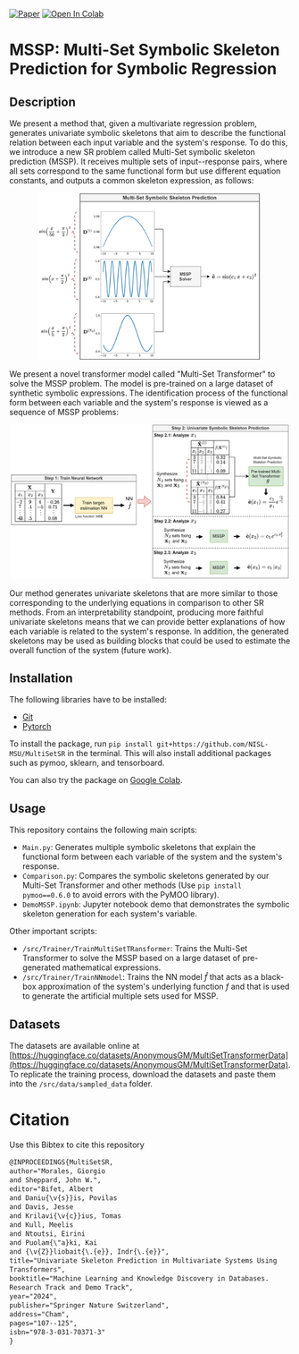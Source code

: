 [![Paper](https://img.shields.io/badge/arXiv-2406.17834-b31b1b.svg)](https://arxiv.org/abs/2406.17834)
[![Open In Colab](https://colab.research.google.com/assets/colab-badge.svg)](https://colab.research.google.com/github/NISL-MSU/MultiSetSR/blob/master/DemoMSSP.ipynb)

# MSSP: Multi-Set Symbolic Skeleton Prediction for Symbolic Regression

## Description

We present a method that, given a multivariate regression problem, generates univariate symbolic skeletons that aim to describe 
the functional relation between each input variable and the system's response.
To do this, we introduce a new SR problem called Multi-Set symbolic skeleton prediction (MSSP). It receives multiple 
sets of input--response pairs, where all sets correspond to the same functional form but use different equation constants, 
and outputs a common skeleton expression, as follows:

<p align="center">
  <img src="figs/MSSP_definition.jpg" alt="alt text" width="400">
</p>

We present a novel transformer model called "Multi-Set Transformer" to solve the MSSP problem. The model is pre-trained 
on a large dataset of synthetic symbolic expressions. The identification process of the functional form between each variable and the system's response is viewed as a sequence 
of MSSP problems:

<p align="center">
  <img src="figs/Skeleton.png" alt="alt text" width="500">
</p>

Our method generates univariate skeletons that are more similar to those corresponding to the underlying equations in comparison to other SR methods.
From an interpretability standpoint, producing more faithful univariate skeletons means that we can provide better explanations of how each variable is related to the system's response.
In addition, the generated skeletons may be used as building blocks that could be used to estimate the overall function of the system (future work). 


## Installation

The following libraries have to be installed:
* [Git](https://git-scm.com/download/) 
* [Pytorch](https://pytorch.org/)

To install the package, run `pip install git+https://github.com/NISL-MSU/MultiSetSR` in the terminal. 
This will also install additional packages such as pymoo, sklearn, and tensorboard.

You can also try the package on [Google Colab](https://colab.research.google.com/github/NISL-MSU/MultiSetSR/blob/master/DemoMSSP.ipynb).


## Usage

This repository contains the following main scripts:

* `Main.py`: Generates multiple symbolic skeletons that explain the functional form between each variable of the system and the system's response.        
* `Comparison.py`: Compares the symbolic skeletons generated by our Multi-Set Transformer and other methods (Use `pip install pymoo==0.6.0` to avoid errors with the PyMOO library).
* `DemoMSSP.ipynb`: Jupyter notebook demo that demonstrates the symbolic skeleton generation for each system's variable.

Other important scripts:

* `/src/Trainer/TrainMultiSetTRansformer`: Trains the Multi-Set Transformer to solve the MSSP based on a large dataset of pre-generated mathematical expressions.
* `/src/Trainer/TrainNNmodel`: Trains the NN model $\hat{f}$ that acts as a black-box approximation of the system's underlying function $f$ and that is used to generate the artificial multiple sets used for MSSP.


## Datasets

The datasets are available online at [https://huggingface.co/datasets/AnonymousGM/MultiSetTransformerData](https://huggingface.co/datasets/AnonymousGM/MultiSetTransformerData).
To replicate the training process, download the datasets and paste them into the `/src/data/sampled_data` folder.

# Citation
Use this Bibtex to cite this repository

```
@INPROCEEDINGS{MultiSetSR,
author="Morales, Giorgio
and Sheppard, John W.",
editor="Bifet, Albert
and Daniu{\v{s}}is, Povilas
and Davis, Jesse
and Krilavi{\v{c}}ius, Tomas
and Kull, Meelis
and Ntoutsi, Eirini
and Puolam{\"a}ki, Kai
and {\v{Z}}liobait{\.{e}}, Indr{\.{e}}",
title="Univariate Skeleton Prediction in Multivariate Systems Using Transformers",
booktitle="Machine Learning and Knowledge Discovery in Databases. Research Track and Demo Track",
year="2024",
publisher="Springer Nature Switzerland",
address="Cham",
pages="107--125",
isbn="978-3-031-70371-3"
}
```
